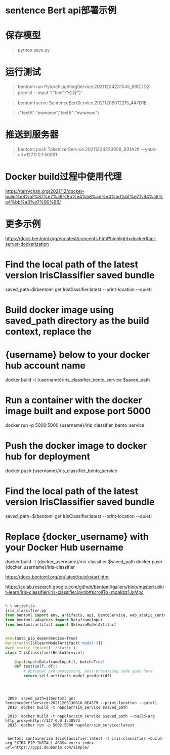 # sentence Bert api部署示例

# 保存模型

> python save.py

# 运行测试

> bentoml run PytorchLightingService:20211204231545_88CDD2 predict --input '{"text":"你好"}'

> bentoml serve SentenceBertService:20211205012215_447D1E


> {"textA":"ewweew","textB":"ewweew"}

# 推送到服务器

> bentoml push TokenizerService:20211204223058_B31A26 --yatai-url=127.0.0.1:50051
# Docker build过程中使用代理

https://terrychan.org/2021/12/docker-build%e8%bf%87%e7%a8%8b%e4%b8%ad%e4%bd%bf%e7%94%a8%e4%bb%a3%e7%90%86/
# 更多示例

https://docs.bentoml.org/en/latest/concepts.html?highlight=docker#api-server-dockerization

# Find the local path of the latest version IrisClassifier saved bundle

saved_path=$(bentoml get IrisClassifier:latest --print-location --quiet)

# Build docker image using saved_path directory as the build context, replace the

# {username} below to your docker hub account name

docker build -t {username}/iris_classifier_bento_service $saved_path

# Run a container with the docker image built and expose port 5000

docker run -p 5000:5000 {username}/iris_classifier_bento_service

# Push the docker image to docker hub for deployment

docker push {username}/iris_classifier_bento_service

# Find the local path of the latest version IrisClassifier saved bundle

saved_path=$(bentoml get IrisClassifier:latest --print-location --quiet)

# Replace {docker_username} with your Docker Hub username

docker build -t {docker_username}/iris-classifier $saved_path docker push {docker_username}/iris-classifier

https://docs.bentoml.org/en/latest/quickstart.html

https://colab.research.google.com/github/bentoml/gallery/blob/master/scikit-learn/iris-classifier/iris-classifier.ipynb#scrollTo=mgakbz1JxMpc

```python

% % writefile
iris_classifier.py
from bentoml import env, artifacts, api, BentoService, web_static_content
from bentoml.adapters import DataframeInput
from bentoml.artifact import SklearnModelArtifact


@env(auto_pip_dependencies=True)
@artifacts([SklearnModelArtifact('model')])
@web_static_content('./static')
class IrisClassifier(BentoService):

    @api(input=DataframeInput(), batch=True)
    def test(self, df):
        # Optional pre-processing, post-processing code goes here
        return self.artifacts.model.predict(df)





```

```commandline
 2009  saved_path=$(bentoml get SentenceBertService:20211205130816_BE4579 --print-location --quiet)
 2010  docker build -t napoler/sim_service $saved_path

 2013  docker build -t napoler/sim_service $saved_path --build-arg  http_proxy=http://127.0.0.1:38573
 2015  docker run -p 5002:5000 napoler/sim_service:latest
 
 
 bentoml containerize IrisClassifier:latest -t iris-classifier –build-arg EXTRA_PIP_INSTALL_ARGS=–extra-index-url=https://pypi.doubanio.com/simple/


```

